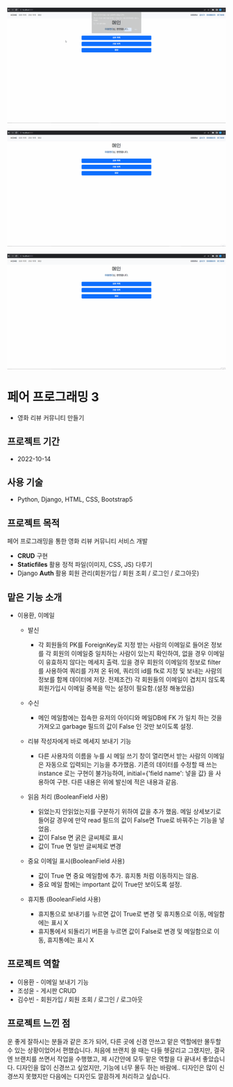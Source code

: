 ![메일](README.assets/메일.gif)

![리뷰](README.assets/리뷰.gif)

![회원](README.assets/회원.gif)

# 페어 프로그래밍 3

- 영화 리뷰 커뮤니티 만들기

## 프로젝트 기간

- 2022-10-14

## 사용 기술

- Python, Django, HTML, CSS, Bootstrap5

## 프로젝트 목적

페어 프로그래밍을 통한 영화 리뷰 커뮤니티 서비스 개발

- **CRUD** 구현
- **Staticfiles** 활용 정적 파일(이미지, CSS, JS) 다루기
- Django **Auth** 활용 회원 관리(회원가입 / 회원 조회 / 로그인 / 로그아웃)

## 맡은 기능 소개

- 이용환, 이메일 
  - 발신
    - 각 회원들의 PK를 ForeignKey로 지정 받는 사람의 이메일로 들어온 정보를 각 회원의 이메일중 일치하는 사람이 있는지 확인하여,
      없을 경우 이메일이 유효하지 않다는 메세지 출력.
      있을 경우 회원의 이메일의 정보로 filter를 사용하여 쿼리를 가져 온 뒤에, 쿼리의 id를 fk로 지정 및 보내는 사람의 정보를 함께 데이터에 저장.
      전제조건) 각 회원들의 이메일이 겹치지 않도록 회원가입시 이메일 중복을 막는 설정이 필요함.(설정 해놓았음)
  
  - 수신
    - 메인 메일함에는 접속한 유저의 아이디와 메일DB에 FK 가 일치 하는 것을 가져오고 garbage 필드의 값이 False 인 것만 보이도록 설정.

  - 리뷰 작성자에게 바로 메세지 보내기 기능
    - 다른 사용자의 이름을 누를 시 메일 쓰기 창이 열리면서 받는 사람의 이메일은 자동으로 입력되는 기능을 추가했음.
      기존의 데이터를 수정할 때 쓰는 instance 로는 구현이 불가능하여, initial={'field name': 넣을 값} 을 사용하여 구현.
      다른 내용은 위에 발신에 적은 내용과 같음.

  - 읽음 처리 (BooleanField 사용)
    - 읽었는지 안읽었는지를 구분하기 위하여 값을 추가 했음.
      메일 상세보기로 들어갈 경우에 만약 read 필드의 값이 False면 True로 바꿔주는 기능을 넣었음.
    - 값이 False 면 굵은 글씨체로 표시
    - 값이 True 면 일반 글씨체로 변경

  - 중요 이메일 표시(BooleanField 사용)
    - 값이 True 면 중요 메일함에 추가. 휴지통 처럼 이동하지는 않음. 
    - 중요 메일 함에는 important 값이 True만 보이도록 설정.

  - 휴지통 (BooleanField 사용)
    - 휴지통으로 보내기를 누르면 값이 True로 변경 및 휴지통으로 이동, 메일함에는 표시 X
    - 휴지통에서 되돌리기 버튼을 누르면 값이 False로 변경 및 메일함으로 이동, 휴지통에는 표시 X

## 프로젝트 역할

- 이용환 - 이메일 보내기 기능
- 조성윤 - 게시판 CRUD
- 김수빈 - 회원가입 / 회원 조회 / 로그인 / 로그아웃

## 프로젝트 느낀 점

운 좋게 잘하시는 분들과 같은 조가 되어, 다른 곳에 신경 안쓰고 맡은 역할에만 몰두할 수 있는 상황이었어서 편했습니다.
처음에 브랜치 쓸 때는 다들 헷갈리고 그랬지만, 결국엔 브랜치를 쓰면서 작업을 수행했고, 제 시간안에 모두 맡은 역할을 다 끝내서 좋았습니다.
디자인을 많이 신경쓰고 싶었지만, 기능에 너무 몰두 하는 바람에.. 디자인은 많이 신경쓰지 못했지만 다음에는 디자인도 깔끔하게 처리하고 싶습니다. 
